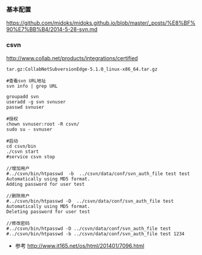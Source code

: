 ### 基本配置
https://github.com/midoks/midoks.github.io/blob/master/_posts/%E8%BF%90%E7%BB%B4/2014-5-28-svn.md


### csvn
http://www.collab.net/products/integrations/certified

```
tar.gz:CollabNetSubversionEdge-5.1.0_linux-x86_64.tar.gz

#查看svn URL地址
svn info | grep URL

groupadd svn 
useradd -g svn svnuser
passwd svnuser

#授权
chown svnuser:root -R csvn/
sudo su - svnuser

#启动
cd csvn/bin
./csvn start
#service csvn stop

//增加用户
#../csvn/bin/htpasswd  -b  ../csvn/data/conf/svn_auth_file test test 
Automatically using MD5 format.
Adding password for user test
 
//删除用户
#../csvn/bin/htpasswd -D  ../csvn/data/conf/svn_auth_file test
Automatically using MD5 format.
Deleting password for user test

//修改密码
#../csvn/bin/htpasswd -D ../csvn/data/conf/svn_auth_file test
#../csvn/bin/htpasswd -b ../csvn/data/conf/svn_auth_file test 1234
```
- 参考
http://www.it165.net/os/html/201401/7096.html